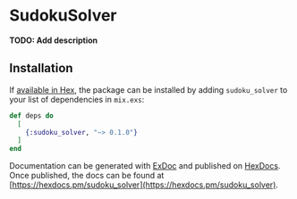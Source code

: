 # SudokuSolver

**TODO: Add description**

## Installation

If [available in Hex](https://hex.pm/docs/publish), the package can be installed
by adding `sudoku_solver` to your list of dependencies in `mix.exs`:

```elixir
def deps do
  [
    {:sudoku_solver, "~> 0.1.0"}
  ]
end
```

Documentation can be generated with [ExDoc](https://github.com/elixir-lang/ex_doc)
and published on [HexDocs](https://hexdocs.pm). Once published, the docs can
be found at [https://hexdocs.pm/sudoku_solver](https://hexdocs.pm/sudoku_solver).

